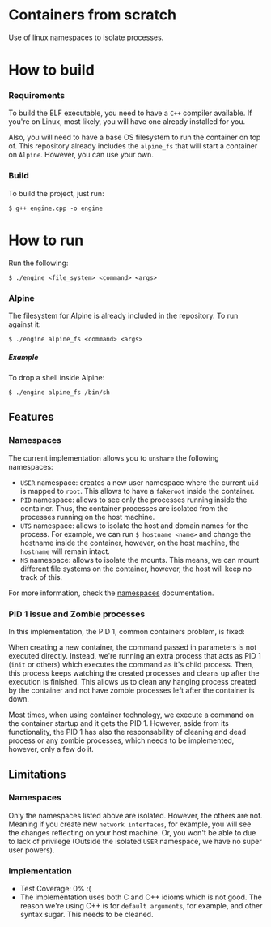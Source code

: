 # Containers from scratch
Use of linux namespaces to isolate processes.

# How to build
### Requirements
To build the ELF executable, you need to have a `C++` compiler available. If you're on Linux, most likely, you will have one already installed for you.

Also, you will need to have a base OS filesystem to run the container on top of. 
This repository already includes the `alpine_fs` that will start a container on `Alpine`. However, you can use your own.

### Build
To build the project, just run:
```ssh
$ g++ engine.cpp -o engine
```

# How to run
Run the following:
```ssh
$ ./engine <file_system> <command> <args>
```

### Alpine
The filesystem for Alpine is already included in the repository. To run against it:
```ssh
$ ./engine alpine_fs <command> <args>
```

##### Example
To drop a shell inside Alpine:
```ssh
$ ./engine alpine_fs /bin/sh
```

## Features
### Namespaces
The current implementation allows you to `unshare` the following namespaces:
- `USER` namespace: creates a new user namespace where the current `uid` is mapped to `root`. This allows to have a `fakeroot` inside the container.  
- `PID` namespace: allows to see only the processes running inside the container. Thus, the container processes are isolated from the processes running on the host machine.
- `UTS` namespace: allows to isolate the host and domain names for the process. For example, we can run `$ hostname <name>` and change the hostname inside the container, however, on the host machine, the `hostname` will remain intact.
- `NS` namespace: allows to isolate the mounts. This means, we can mount different file systems on the container, however, the host will keep no track of this.

For more information, check the [namespaces](https://man7.org/linux/man-pages/man7/namespaces.7.html) documentation. 

### PID 1 issue and Zombie processes
In this implementation, the PID 1, common containers problem, is fixed: 

When creating a new container, the command passed in parameters is not executed directly. Instead, we're running an extra process that acts as PID 1 (`init` or others) which executes the command as it's child process. Then, this process keeps watching the created processes and cleans up after the execution is finished.
This allows us to clean any hanging process created by the container and not have zombie processes left after the container is down.

Most times, when using container technology, we execute a command on the container startup and it gets the PID 1. However, aside from its functionality, the PID 1 has also the responsability of cleaning and dead process or any zombie processes, which needs to be implemented, however, only a few do it.

## Limitations
### Namespaces
Only the namespaces listed above are isolated. However, the others are not. Meaning if you create new `network interfaces`, for example, you will see the changes reflecting on your host machine. Or, you won't be able to due to lack of privilege (Outside the isolated `USER` namespace, we have no super user powers).

### Implementation
- Test Coverage: 0% :(
- The implementation uses both C and C++ idioms which is not good. The reason we're using C++ is for `default arguments`, for example, and other syntax sugar. This needs to be cleaned.
